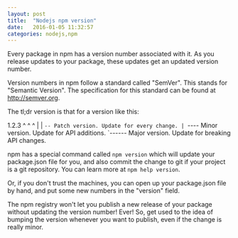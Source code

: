 ```yaml
---
layout: post
title:  "Nodejs npm version"
date:   2016-01-05 11:32:57
categories: nodejs,npm
---
```


Every package in npm has a version number associated with it.  As
you release updates to your package, these updates get an updated
version number.

Version numbers in npm follow a standard called "SemVer".  This stands
for "Semantic Version".  The specification for this standard can be
found at http://semver.org.

The tl;dr version is that for a version like this:

  1.2.3
  ^ ^ ^
  | | `-- Patch version. Update for every change.
  | `---- Minor version. Update for API additions.
  `------ Major version. Update for breaking API changes.

npm has a special command called `npm version` which will update your
package.json file for you, and also commit the change to git if your
project is a git repository.  You can learn more at `npm help version`.

Or, if you don't trust the machines, you can open up your package.json
file by hand, and put some new numbers in the "version" field.

The npm registry won't let you publish a new release of your package
without updating the version number!  Ever!  So, get used to the idea of
bumping the version whenever you want to publish, even if the change is
really minor.

